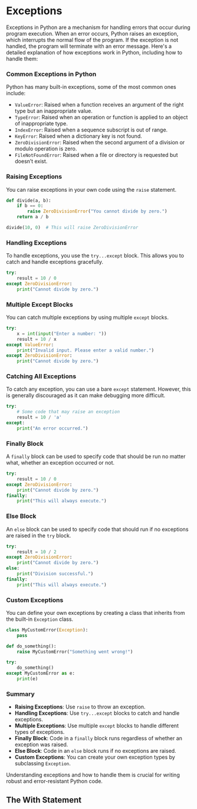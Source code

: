 # Exceptions

Exceptions in Python are a mechanism for handling errors that occur during program execution. When an error occurs, Python raises an exception, which interrupts the normal flow of the program. If the exception is not handled, the program will terminate with an error message. Here's a detailed explanation of how exceptions work in Python, including how to handle them:

### Common Exceptions in Python

Python has many built-in exceptions, some of the most common ones include:

- `ValueError`: Raised when a function receives an argument of the right type but an inappropriate value.
- `TypeError`: Raised when an operation or function is applied to an object of inappropriate type.
- `IndexError`: Raised when a sequence subscript is out of range.
- `KeyError`: Raised when a dictionary key is not found.
- `ZeroDivisionError`: Raised when the second argument of a division or modulo operation is zero.
- `FileNotFoundError`: Raised when a file or directory is requested but doesn’t exist.

### Raising Exceptions

You can raise exceptions in your own code using the `raise` statement.

```python
def divide(a, b):
    if b == 0:
        raise ZeroDivisionError("You cannot divide by zero.")
    return a / b

divide(10, 0)  # This will raise ZeroDivisionError
```

### Handling Exceptions

To handle exceptions, you use the `try...except` block. This allows you to catch and handle exceptions gracefully.

```python
try:
    result = 10 / 0
except ZeroDivisionError:
    print("Cannot divide by zero.")
```

### Multiple Except Blocks

You can catch multiple exceptions by using multiple `except` blocks.

```python
try:
    x = int(input("Enter a number: "))
    result = 10 / x
except ValueError:
    print("Invalid input. Please enter a valid number.")
except ZeroDivisionError:
    print("Cannot divide by zero.")
```

### Catching All Exceptions

To catch any exception, you can use a bare `except` statement. However, this is generally discouraged as it can make debugging more difficult.

```python
try:
    # Some code that may raise an exception
    result = 10 / 'a'
except:
    print("An error occurred.")
```

### Finally Block

A `finally` block can be used to specify code that should be run no matter what, whether an exception occurred or not.

```python
try:
    result = 10 / 0
except ZeroDivisionError:
    print("Cannot divide by zero.")
finally:
    print("This will always execute.")
```

### Else Block

An `else` block can be used to specify code that should run if no exceptions are raised in the `try` block.

```python
try:
    result = 10 / 2
except ZeroDivisionError:
    print("Cannot divide by zero.")
else:
    print("Division successful.")
finally:
    print("This will always execute.")
```

### Custom Exceptions

You can define your own exceptions by creating a class that inherits from the built-in `Exception` class.

```python
class MyCustomError(Exception):
    pass

def do_something():
    raise MyCustomError("Something went wrong!")

try:
    do_something()
except MyCustomError as e:
    print(e)
```

### Summary

- **Raising Exceptions**: Use `raise` to throw an exception.
- **Handling Exceptions**: Use `try...except` blocks to catch and handle exceptions.
- **Multiple Exceptions**: Use multiple `except` blocks to handle different types of exceptions.
- **Finally Block**: Code in a `finally` block runs regardless of whether an exception was raised.
- **Else Block**: Code in an `else` block runs if no exceptions are raised.
- **Custom Exceptions**: You can create your own exception types by subclassing `Exception`.

Understanding exceptions and how to handle them is crucial for writing robust and error-resistant Python code.


## The With Statement


